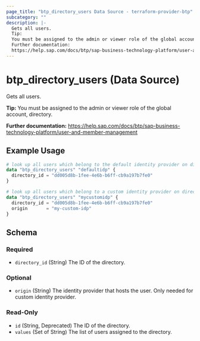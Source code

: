 ```yaml
---
page_title: "btp_directory_users Data Source - terraform-provider-btp"
subcategory: ""
description: |-
  Gets all users.
  Tip:
  You must be assigned to the admin or viewer role of the global account, directory.
  Further documentation:
  https://help.sap.com/docs/btp/sap-business-technology-platform/user-and-member-management
---
```


# btp_directory_users (Data Source)

Gets all users.

__Tip:__
You must be assigned to the admin or viewer role of the global account, directory.

__Further documentation:__
<https://help.sap.com/docs/btp/sap-business-technology-platform/user-and-member-management>

## Example Usage

```terraform
# look up all users which belong to the default identity provider on directory level
data "btp_directory_users" "defaultidp" {
  directory_id = "dd005d8b-1fee-4e6b-b6ff-cb9a197b7fe0"
}

# look up all users which belong to a custom identity provider on directory level
data "btp_directory_users" "mycustomidp" {
  directory_id = "dd005d8b-1fee-4e6b-b6ff-cb9a197b7fe0"
  origin       = "my-custom-idp"
}
```

<!-- schema generated by tfplugindocs -->
## Schema

### Required

- `directory_id` (String) The ID of the directory.

### Optional

- `origin` (String) The identity provider that hosts the user. Only needed for custom identity provider.

### Read-Only

- `id` (String, Deprecated) The ID of the directory.
- `values` (Set of String) The list of users assigned to the directory.